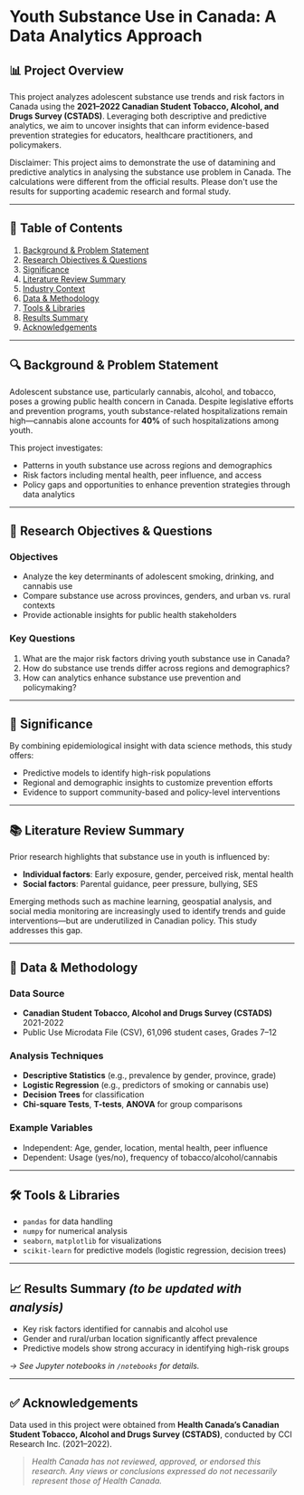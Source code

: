 # **Youth Substance Use in Canada: A Data Analytics Approach**

## 📊 Project Overview

This project analyzes adolescent substance use trends and risk factors in Canada using the **2021–2022 Canadian Student Tobacco, Alcohol, and Drugs Survey (CSTADS)**. Leveraging both descriptive and predictive analytics, we aim to uncover insights that can inform evidence-based prevention strategies for educators, healthcare practitioners, and policymakers.

Disclaimer: This project aims to demonstrate the use of datamining and predictive analytics in analysing the substance use problem in Canada. The calculations were different from the official results. Please don't use the results for supporting academic research and formal study.

---

## 📌 Table of Contents

1. [Background & Problem Statement](#background--problem-statement)
2. [Research Objectives & Questions](#research-objectives--questions)
3. [Significance](#significance)
4. [Literature Review Summary](#literature-review-summary)
5. [Industry Context](#industry-context)
6. [Data & Methodology](#data--methodology)
7. [Tools & Libraries](#tools--libraries)
8. [Results Summary](#results-summary)
9. [Acknowledgements](#acknowledgements)

---

## 🔍 Background & Problem Statement

Adolescent substance use, particularly cannabis, alcohol, and tobacco, poses a growing public health concern in Canada. Despite legislative efforts and prevention programs, youth substance-related hospitalizations remain high—cannabis alone accounts for **40%** of such hospitalizations among youth.

This project investigates:

* Patterns in youth substance use across regions and demographics
* Risk factors including mental health, peer influence, and access
* Policy gaps and opportunities to enhance prevention strategies through data analytics

---

## 🎯 Research Objectives & Questions

### Objectives

* Analyze the key determinants of adolescent smoking, drinking, and cannabis use
* Compare substance use across provinces, genders, and urban vs. rural contexts
* Provide actionable insights for public health stakeholders

### Key Questions

1. What are the major risk factors driving youth substance use in Canada?
2. How do substance use trends differ across regions and demographics?
3. How can analytics enhance substance use prevention and policymaking?

---

## 🧠 Significance

By combining epidemiological insight with data science methods, this study offers:

* Predictive models to identify high-risk populations
* Regional and demographic insights to customize prevention efforts
* Evidence to support community-based and policy-level interventions

---

## 📚 Literature Review Summary

Prior research highlights that substance use in youth is influenced by:

* **Individual factors**: Early exposure, gender, perceived risk, mental health
* **Social factors**: Parental guidance, peer pressure, bullying, SES

Emerging methods such as machine learning, geospatial analysis, and social media monitoring are increasingly used to identify trends and guide interventions—but are underutilized in Canadian policy. This study addresses this gap.

---

## 📂 Data & Methodology

### Data Source

* **Canadian Student Tobacco, Alcohol and Drugs Survey (CSTADS)** 2021-2022
* Public Use Microdata File (CSV), 61,096 student cases, Grades 7–12

### Analysis Techniques

* **Descriptive Statistics** (e.g., prevalence by gender, province, grade)
* **Logistic Regression** (e.g., predictors of smoking or cannabis use)
* **Decision Trees** for classification
* **Chi-square Tests**, **T-tests**, **ANOVA** for group comparisons

### Example Variables

* Independent: Age, gender, location, mental health, peer influence
* Dependent: Usage (yes/no), frequency of tobacco/alcohol/cannabis

---

## 🛠️ Tools & Libraries

* `pandas` for data handling
* `numpy` for numerical analysis
* `seaborn`, `matplotlib` for visualizations
* `scikit-learn` for predictive models (logistic regression, decision trees)

---

## 📈 Results Summary *(to be updated with analysis)*

* Key risk factors identified for cannabis and alcohol use
* Gender and rural/urban location significantly affect prevalence
* Predictive models show strong accuracy in identifying high-risk groups

*→ See Jupyter notebooks in `/notebooks` for details.*

---

## ✅ Acknowledgements

Data used in this project were obtained from **Health Canada’s Canadian Student Tobacco, Alcohol and Drugs Survey (CSTADS)**, conducted by CCI Research Inc. (2021–2022).

> *Health Canada has not reviewed, approved, or endorsed this research. Any views or conclusions expressed do not necessarily represent those of Health Canada.*

